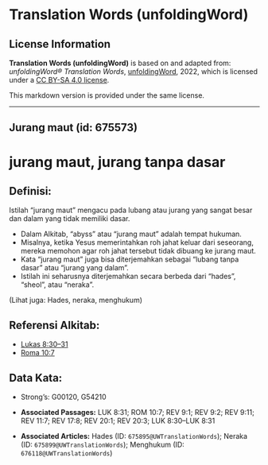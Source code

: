# Translation Words (unfoldingWord)

## License Information

**Translation Words (unfoldingWord)** is based on and adapted from: _unfoldingWord® Translation Words_, [unfoldingWord](https://unfoldingword.org/utw), 2022, which is licensed under a [CC BY-SA 4.0 license](https://creativecommons.org/licenses/by-sa/4.0/legalcode.en).

This markdown version is provided under the same license.



--------------------------------

## Jurang maut (id: 675573)

jurang maut, jurang tanpa dasar
===============================

Definisi:
---------

Istilah “jurang maut” mengacu pada lubang atau jurang yang sangat besar dan dalam yang tidak memiliki dasar.

* Dalam Alkitab, “abyss” atau “jurang maut” adalah tempat hukuman.
* Misalnya, ketika Yesus memerintahkan roh jahat keluar dari seseorang, mereka memohon agar roh jahat tersebut tidak dibuang ke jurang maut.
* Kata “jurang maut” juga bisa diterjemahkan sebagai “lubang tanpa dasar” atau “jurang yang dalam”.
* Istilah ini seharusnya diterjemahkan secara berbeda dari “hades”, “sheol”, atau “neraka”.

(Lihat juga: Hades, neraka, menghukum)

Referensi Alkitab:
------------------

* [Lukas 8:30–31](https://ref.ly/Luke8:30-Luke8:31)
* [Roma 10:7](https://ref.ly/Rom10:7)

Data Kata:
----------

* Strong’s: G00120, G54210

* **Associated Passages:** LUK 8:31; ROM 10:7; REV 9:1; REV 9:2; REV 9:11; REV 11:7; REV 17:8; REV 20:1; REV 20:3; LUK 8:30–LUK 8:31
* **Associated Articles:** Hades (ID: `675895@UWTranslationWords`); Neraka (ID: `675899@UWTranslationWords`); Menghukum (ID: `676118@UWTranslationWords`)

